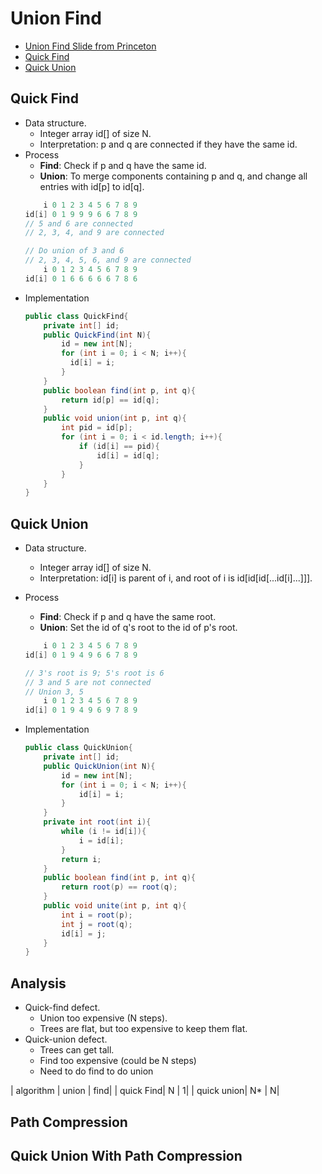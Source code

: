 # Union Find
- [Union Find Slide from Princeton](https://www.cs.princeton.edu/~rs/AlgsDS07/01UnionFind.pdf)
- [Quick Find](#quickFind)
- [Quick Union](#quickUnion)
## <h2 id = "quickFind">Quick Find</h2>
- Data structure.
  - Integer array id[] of size N.
  - Interpretation: p and q are connected if they have the same id.
- Process
   - **Find**: Check if p and q have the same id.
   - **Union**: To merge components containing p and q, and change all entries with id[p] to id[q].
  ``` Java
      i 0 1 2 3 4 5 6 7 8 9
  id[i] 0 1 9 9 9 6 6 7 8 9
  // 5 and 6 are connected
  // 2, 3, 4, and 9 are connected
  
  // Do union of 3 and 6
  // 2, 3, 4, 5, 6, and 9 are connected
      i 0 1 2 3 4 5 6 7 8 9
  id[i] 0 1 6 6 6 6 6 7 8 6
  ``` 
- Implementation
  ``` Java
  public class QuickFind{
      private int[] id;
      public QuickFind(int N){
          id = new int[N];
          for (int i = 0; i < N; i++){
            id[i] = i;
          }
      }
      public boolean find(int p, int q){
          return id[p] == id[q];
      }
      public void union(int p, int q){
          int pid = id[p];
          for (int i = 0; i < id.length; i++){
              if (id[i] == pid){
                  id[i] = id[q];
              }
          }
      }
  }
  ```
## <h2 id ="quickUnion">Quick Union</h2>
- Data structure.
  - Integer array id[] of size N.
  - Interpretation: id[i] is parent of i, and root of i is id[id[id[...id[i]...]]].

- Process
  - **Find**: Check if p and q have the same root.
  - **Union**: Set the id of q's root to the id of p's root.
  ``` Java
      i 0 1 2 3 4 5 6 7 8 9
  id[i] 0 1 9 4 9 6 6 7 8 9
  
  // 3's root is 9; 5's root is 6
  // 3 and 5 are not connected 
  // Union 3, 5
      i 0 1 2 3 4 5 6 7 8 9
  id[i] 0 1 9 4 9 6 9 7 8 9
  ```
- Implementation
  ``` Java
  public class QuickUnion{
      private int[] id;
      public QuickUnion(int N){
          id = new int[N];
          for (int i = 0; i < N; i++){
              id[i] = i;
          }
      }
      private int root(int i){
          while (i != id[i]){
              i = id[i];
          }
          return i;
      }
      public boolean find(int p, int q){
          return root(p) == root(q);
      }
      public void unite(int p, int q){
          int i = root(p);
          int j = root(q);
          id[i] = j;
      }
  }
  ```
## Analysis
- Quick-find defect.
  - Union too expensive (N steps).
  - Trees are flat, but too expensive to keep them flat.
- Quick-union defect.
  - Trees can get tall.
  - Find too expensive (could be N steps)
  - Need to do find to do union
 
 | algorithm | union | find|
 | quick Find|  N | 1|
 | quick union| N* | N|
  
## Path Compression
## Quick Union With Path Compression
